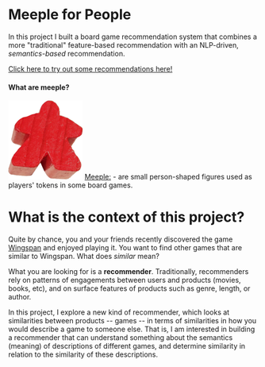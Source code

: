 
# Meeple for People


In this project I built a board game recommendation system that combines a more "traditional" feature-based recommendation with an NLP-driven, *semantics-based* recommendation. 

[Click here to try out some recommendations here!](https://meeple4people.herokuapp.com/)


#### What are meeple?
![A meeple](https://github.com/M055/insight-project/blob/master/other/meeple_sm.png)
[Meeple:](https://en.wiktionary.org/wiki/meeple) - are small person-shaped figures used as players' tokens in some board games. 


# What is the context of this project?

Quite by chance, you and your friends recently discovered the game [Wingspan](https://www.boardgamegeek.com/boardgame/266192/wingspan) and enjoyed playing it. You want to find other games that are similar to Wingspan. What does *similar* mean? 

What you are looking for is a **recommender**. Traditionally, recommenders rely on patterns of engagements between users and products (movies, books, etc), and on surface features of products such as genre, length, or author.

In this project, I explore a new kind of recommender, which looks at similarities between products -- games -- in terms of similarities in how you would describe a game to someone else. That is, I am interested in building a recommender that can understand something about the semantics (meaning) of descriptions of different games, and determine similarity in relation to the similarity of these descriptions. 







